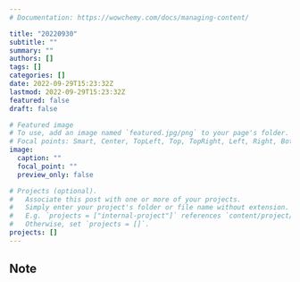 ```yaml
---
# Documentation: https://wowchemy.com/docs/managing-content/

title: "20220930"
subtitle: ""
summary: ""
authors: []
tags: []
categories: []
date: 2022-09-29T15:23:32Z
lastmod: 2022-09-29T15:23:32Z
featured: false
draft: false

# Featured image
# To use, add an image named `featured.jpg/png` to your page's folder.
# Focal points: Smart, Center, TopLeft, Top, TopRight, Left, Right, BottomLeft, Bottom, BottomRight.
image:
  caption: ""
  focal_point: ""
  preview_only: false

# Projects (optional).
#   Associate this post with one or more of your projects.
#   Simply enter your project's folder or file name without extension.
#   E.g. `projects = ["internal-project"]` references `content/project/deep-learning/index.md`.
#   Otherwise, set `projects = []`.
projects: []
---
```


## Note

